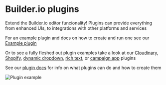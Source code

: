 # Builder.io plugins

Extend the Builder.io editor funcionality! Plugins can provide everything from enhanced UIs, to integrations with other platforms and services

For an example plugin and docs on how to create and run one see our [Example plugin](rich-text)

Or to see a fully fleshed out plugin examples take a look at our [Cloudinary](cloudinary), [Shopify](shopify), [dynamic dropdown](dynamic-dropdown), [rich text](rich-text), or [campaign app](https://github.com/BuilderIO/builder/tree/master/plugins/example-app-campaign-builder) plugins

See our [plugin docs](https://www.builder.io/c/docs/extending/plugins) for info on what plugins can do and how to create them

<img src="https://imgur.com/vpNzMud.gif" alt="Plugin example">
